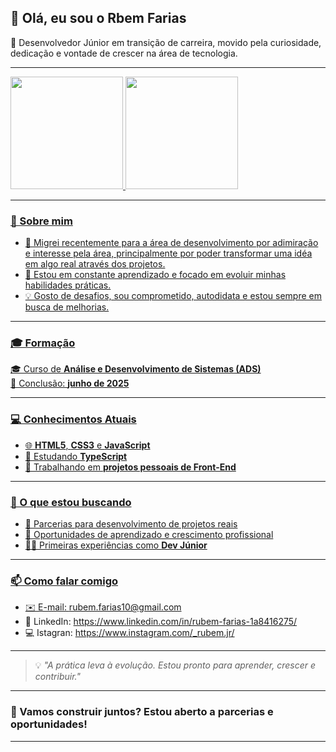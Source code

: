 ## 👋 Olá, eu sou o Rbem Farias

🎯 Desenvolvedor Júnior em transição de carreira, movido pela curiosidade, dedicação e vontade de crescer na área de tecnologia.

---

<div>
<a href="https://www.linkedin.com/in/rubem-farias-1a8416275/">
<img height="180em" src="https://github-readme-stats.vercel.app/api?username=Rubem-Farias&show_icons=true&theme=holi&include_all_commits=true&count_private=true"/>
<img height="180em" src="https://github-readme-stats.vercel.app/api/top-langs/?username=Rubem-Farias&layout=compact&langs_count=16&theme=holi"/>
</div>

---

### 🧭 Sobre mim

- 🔁 Migrei recentemente para a área de desenvolvimento por adimiração e interesse pela área, principalmente por poder transformar uma idéa em algo real através dos projetos.  
- 📘 Estou em constante aprendizado e focado em evoluir minhas habilidades práticas.  
- 💡 Gosto de desafios, sou comprometido, autodidata e estou sempre em busca de melhorias.  

---

### 🎓 Formação

🎓 Curso de **Análise e Desenvolvimento de Sistemas (ADS)**  
📅 Conclusão: **junho de 2025**

---

### 💻 Conhecimentos Atuais

- 🌐 **HTML5**, **CSS3** e **JavaScript**
- 🧪 Estudando **TypeScript**
- 🧰 Trabalhando em **projetos pessoais de Front-End**

---

### 🤝 O que estou buscando

- 🤝 Parcerias para desenvolvimento de projetos reais
- 🚀 Oportunidades de aprendizado e crescimento profissional
- 👨‍💻 Primeiras experiências como **Dev Júnior**

---

### 📫 Como falar comigo

- ✉️ E-mail: rubem.farias10@gmail.com
- 💼 LinkedIn: https://www.linkedin.com/in/rubem-farias-1a8416275/
- 💻 Istagran: https://www.instagram.com/_rubem.jr/

---

> 💡 *"A prática leva à evolução. Estou pronto para aprender, crescer e contribuir."*

---

### 🚀 Vamos construir juntos? Estou aberto a parcerias e oportunidades!

---



